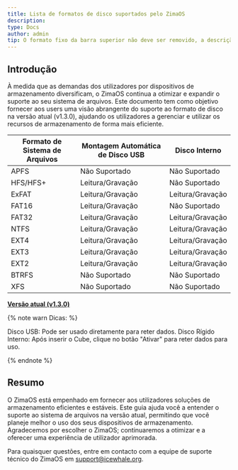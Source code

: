 ```yaml
---
title: Lista de formatos de disco suportados pelo ZimaOS
description: 
type: Docs
author: admin
tip: O formato fixo da barra superior não deve ser removido, a descrição é a descrição do artigo, e se não preenchido, será capturada a primeira parte do conteúdo.
---
```

## Introdução
À medida que as demandas dos utilizadores por dispositivos de armazenamento diversificam, o ZimaOS continua a otimizar e expandir o suporte ao seu sistema de arquivos. Este documento tem como objetivo fornecer aos users uma visão abrangente do suporte ao formato de disco na versão atual (v1.3.0), ajudando os utilizadores a gerenciar e utilizar os recursos de armazenamento de forma mais eficiente.

<div style="text-align: center;">

| Formato de Sistema de Arquivos | Montagem Automática de Disco USB | Disco Interno |
|---------------------------------|----------------------------------|---------------|
| APFS                            | Não Suportado                    | Não Suportado |
| HFS/HFS+                        | Leitura/Gravação                | Não Suportado |
| ExFAT                           | Leitura/Gravação                | Leitura/Gravação    |
| FAT16                           | Leitura/Gravação                | Não Suportado |
| FAT32                           | Leitura/Gravação                | Leitura/Gravação    |
| NTFS                            | Leitura/Gravação                | Leitura/Gravação    |
| EXT4                            | Leitura/Gravação                | Leitura/Gravação    |
| EXT3                            | Leitura/Gravação                | Leitura/Gravação    |
| EXT2                            | Leitura/Gravação                | Leitura/Gravação    |
| BTRFS                           | Não Suportado                    | Não Suportado |
| XFS                             | Não Suportado                    | Não Suportado |

</div>


**<u>Versão atual (v1.3.0)</u>**

{% note warn Dicas: %}

Disco USB: Pode ser usado diretamente para reter dados.
Disco Rígido Interno: Após inserir o Cube, clique no botão "Ativar" para reter dados para uso.

{% endnote %}


## Resumo
O ZimaOS está empenhado em fornecer aos utilizadores soluções de armazenamento eficientes e estáveis. Este guia ajuda você a entender o suporte ao sistema de arquivos na versão atual, permitindo que você planeje melhor o uso dos seus dispositivos de armazenamento. Agradecemos por escolher o ZimaOS; continuaremos a otimizar e a oferecer uma experiência de utilizador aprimorada.

Para quaisquer questões, entre em contacto com a equipe de suporte técnico do ZimaOS em support@icewhale.org.